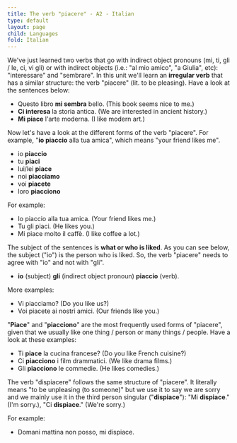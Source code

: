```yaml
---
title: The verb "piacere" - A2 - Italian
type: default
layout: page
child: Languages
fold: Italian
---
```


We've just learned two verbs that go with indirect object pronouns (mi, ti, gli
/ le, ci, vi gli) or with indirect objects (i.e.: "al mio amico", "a Giulia",
etc): "interessare" and "sembrare". In this unit we'll learn an **irregular
verb** that has a similar structure: the verb "piacere" (lit. to be pleasing).
Have a look at the sentences below:

- Questo libro **mi sembra** bello. (This book seems nice to me.)
- **Ci interesa** la storia antica. (We are interested in ancient history.)
- **Mi piace** l'arte moderna. (I like modern art.)

Now let's have a look at the different forms of the verb "piacere". For example,
"**io piaccio** alla tua amica", which means "your friend likes me".

- io **piaccio**
- tu **piaci**
- lui/lei **piace**
- noi **piacciamo**
- voi **piacete**
- loro **piacciono**

For example:

- Io piaccio alla tua amica. (Your friend likes me.)
- Tu gli piaci. (He likes you.)
- Mi piace molto il caffè. (I like coffee a lot.)

The subject of the sentences is **what or who is liked**. As you can see below,
the subject ("io") is the person who is liked. So, the verb "piacere" needs to
agree with "io" and not with "gli".

- **io** (subject) **gli** (indirect object pronoun) **piaccio** (verb).

More examples:

- Vi piacciamo? (Do you like us?)
- Voi piacete ai nostri amici. (Our friends like you.)

"**Piace**" and "**piacciono**" are the most frequently used forms of "piacere",
given that we usually like one thing / person or many things / people. Have a
look at these examples:

- Ti **piace** la cucina francese? (Do you like French cuisine?)
- Ci **piacciono** i film drammatici. (We like drama films.)
- Gli **piacciono** le commedie. (He likes comedies.)

The verb "dispiacere" follows the same structure of "piacere". It literally
means "to be unpleasing (to someone)" but we use it to say we are sorry and we
mainly use it in the third person singular ("**dispiace**"): "Mi **dispiace**."
(I'm sorry.), "Ci **dispiace**." (We're sorry.)

For example:

- Domani mattina non posso, mi dispiace.
